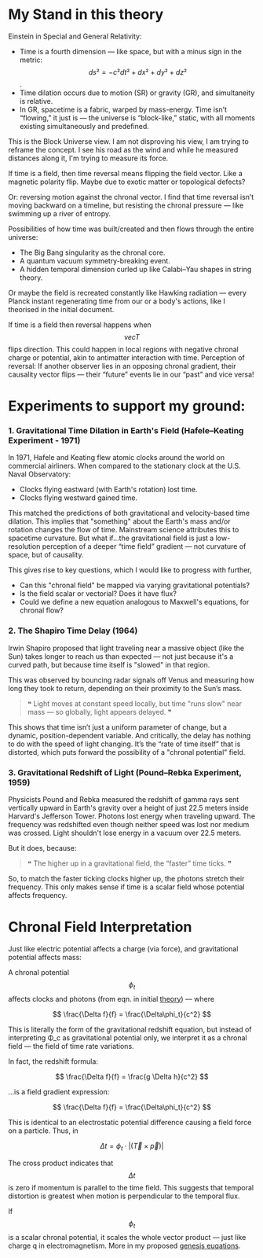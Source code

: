 # My Stand in this theory

Einstein in Special and General Relativity:

- Time is a fourth dimension — like space, but with a minus sign in the metric: $$ds² = -c²dt² + dx² + dy² + dz²$$.
- Time dilation occurs due to motion (SR) or gravity (GR), and simultaneity is relative.
- In GR, spacetime is a fabric, warped by mass-energy. Time isn’t “flowing,” it just is — the universe is “block-like,” static, with all moments existing simultaneously and predefined.

This is the Block Universe view.
I am not disproving his view, I am trying to reframe the concept. I see his road as the wind and while he measured distances along it, I'm trying to measure its force.

If time is a field, then time reversal means flipping the field vector.
Like a magnetic polarity flip.
Maybe due to exotic matter or topological defects?

Or: reversing motion against the chronal vector.
I find that time reversal isn’t moving backward on a timeline, but resisting the chronal pressure — like swimming up a river of entropy.

Possibilities of how time was built/created and then flows through the entire universe:

- The Big Bang singularity as the chronal core.
- A quantum vacuum symmetry-breaking event.
- A hidden temporal dimension curled up like Calabi–Yau shapes in string theory.

Or maybe the field is recreated constantly like Hawking radiation — every Planck instant regenerating time from our or a body's actions, like I theorised in the initial document.

If time is a field then reversal happens when $$vec{T}$$ flips direction. This could happen in local regions with negative chronal charge or potential, akin to antimatter interaction with time.
Perception of reversal: If another observer lies in an opposing chronal gradient, their causality vector flips — their “future” events lie in our “past” and vice versa!

# Experiments to support my ground:

### 1. Gravitational Time Dilation in Earth's Field (Hafele–Keating Experiment - 1971)
In 1971, Hafele and Keating flew atomic clocks around the world on commercial airliners. When compared to the stationary clock at the U.S. Naval Observatory:
- Clocks flying eastward (with Earth's rotation) lost time.
- Clocks flying westward gained time.

This matched the predictions of both gravitational and velocity-based time dilation. This implies that "something" about the Earth's mass and/or rotation changes the flow of time. Mainstream science attributes this to spacetime curvature. But what if...the gravitational field is just a low-resolution perception of a deeper “time field” gradient — not curvature of space, but of causality.

This gives rise to key questions, which I would like to progress with further,
- Can this "chronal field" be mapped via varying gravitational potentials?
- Is the field scalar or vectorial? Does it have flux?
- Could we define a new equation analogous to Maxwell's equations, for chronal flow?

### 2. The Shapiro Time Delay (1964)

Irwin Shapiro proposed that light traveling near a massive object (like the Sun) takes longer to reach us than expected — not just because it's a curved path, but because time itself is "slowed" in that region.

This was observed by bouncing radar signals off Venus and measuring how long they took to return, depending on their proximity to the Sun’s mass.

> ❝ Light moves at constant speed locally, but time "runs slow" near mass — so globally, light appears delayed. ❞
> 
This shows that time isn’t just a uniform parameter of change, but a dynamic, position-dependent variable. And critically, the delay has nothing to do with the speed of light changing. It’s the “rate of time itself” that is distorted, which puts forward the possibility of a "chronal potential" field.

### 3. Gravitational Redshift of Light (Pound–Rebka Experiment, 1959)

Physicists Pound and Rebka measured the redshift of gamma rays sent vertically upward in Earth's gravity over a height of just 22.5 meters inside Harvard's Jefferson Tower.
Photons lost energy when traveling upward. The frequency was redshifted even though neither speed was lost nor medium was crossed.
Light shouldn't lose energy in a vacuum over 22.5 meters.

But it does, because:

> ❝ The higher up in a gravitational field, the “faster” time ticks. ❞

So, to match the faster ticking clocks higher up, the photons stretch their frequency. This only makes sense if time is a scalar field whose potential affects frequency.

# Chronal Field Interpretation

Just like electric potential affects a charge (via force), and gravitational potential affects mass:

A chronal potential $$\phi_t$$ affects clocks and photons (from eqn. in initial [theory](theory_stub.md)) — where

$$
\frac{\Delta f}{f} = \frac{\Delta\phi_t}{c^2}
$$

This is literally the form of the gravitational redshift equation, but instead of interpreting Φ_c as gravitational potential only, we interpret it as a chronal field — the field of time rate variations.

In fact, the redshift formula:

$$
\frac{\Delta f}{f} = \frac{g \Delta h}{c^2}
$$

…is a field gradient expression:

$$
\frac{\Delta f}{f} = \frac{\Delta\phi_t}{c^2}
$$

This is identical to an electrostatic potential difference causing a field force on a particle.
Thus, in 

$$
\Delta t = \phi_t \cdot |(\vec{T} \times \vec{p})|
$$

The cross product indicates that $$\Delta t$$ is zero if momentum is parallel to the time field. This suggests that temporal distortion is greatest when motion is perpendicular to the temporal flux.

If $$\phi_t$$ is a scalar chronal potential, it scales the whole vector product — just like charge q in electromagnetism.
More in my proposed [genesis euqations](genesis_eqns.md).
